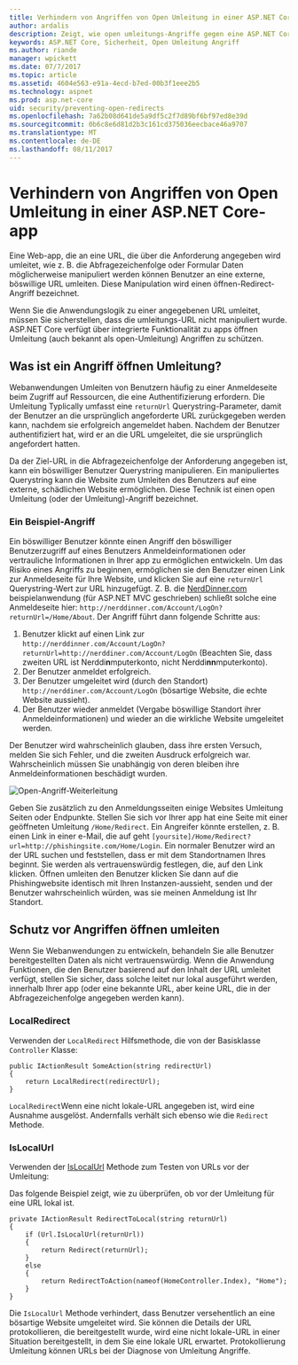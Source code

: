 ```yaml
---
title: Verhindern von Angriffen von Open Umleitung in einer ASP.NET Core-app | Microsoft Docs
author: ardalis
description: Zeigt, wie open umleitungs-Angriffe gegen eine ASP.NET Core-app zu verhindern
keywords: ASP.NET Core, Sicherheit, Open Umleitung Angriff
ms.author: riande
manager: wpickett
ms.date: 07/7/2017
ms.topic: article
ms.assetid: 4604e563-e91a-4ecd-b7ed-00b3f1eee2b5
ms.technology: aspnet
ms.prod: asp.net-core
uid: security/preventing-open-redirects
ms.openlocfilehash: 7a62b08d641de5a9df5c2f7d89bf6bf97ed8e39d
ms.sourcegitcommit: 0b6c8e6d81d2b3c161cd375036eecbace46a9707
ms.translationtype: MT
ms.contentlocale: de-DE
ms.lasthandoff: 08/11/2017
---
```

# <a name="preventing-open-redirect-attacks-in-an-aspnet-core-app"></a>Verhindern von Angriffen von Open Umleitung in einer ASP.NET Core-app

Eine Web-app, die an eine URL, die über die Anforderung angegeben wird umleitet, wie z. B. die Abfragezeichenfolge oder Formular Daten möglicherweise manipuliert werden können Benutzer an eine externe, böswillige URL umleiten. Diese Manipulation wird einen öffnen-Redirect-Angriff bezeichnet.

Wenn Sie die Anwendungslogik zu einer angegebenen URL umleitet, müssen Sie sicherstellen, dass die umleitungs-URL nicht manipuliert wurde. ASP.NET Core verfügt über integrierte Funktionalität zu apps öffnen Umleitung (auch bekannt als open-Umleitung) Angriffen zu schützen.

## <a name="what-is-an-open-redirect-attack"></a>Was ist ein Angriff öffnen Umleitung?

Webanwendungen Umleiten von Benutzern häufig zu einer Anmeldeseite beim Zugriff auf Ressourcen, die eine Authentifizierung erfordern. Die Umleitung Typlically umfasst eine `returnUrl` Querystring-Parameter, damit der Benutzer an die ursprünglich angeforderte URL zurückgegeben werden kann, nachdem sie erfolgreich angemeldet haben. Nachdem der Benutzer authentifiziert hat, wird er an die URL umgeleitet, die sie ursprünglich angefordert hatten.

Da der Ziel-URL in die Abfragezeichenfolge der Anforderung angegeben ist, kann ein böswilliger Benutzer Querystring manipulieren. Ein manipuliertes Querystring kann die Website zum Umleiten des Benutzers auf eine externe, schädlichen Website ermöglichen. Diese Technik ist einen open Umleitung (oder der Umleitung)-Angriff bezeichnet.

### <a name="an-example-attack"></a>Ein Beispiel-Angriff

Ein böswilliger Benutzer könnte einen Angriff den böswilliger Benutzerzugriff auf eines Benutzers Anmeldeinformationen oder vertrauliche Informationen in Ihrer app zu ermöglichen entwickeln. Um das Risiko eines Angriffs zu beginnen, ermöglichen sie den Benutzer einen Link zur Anmeldeseite für Ihre Website, und klicken Sie auf eine `returnUrl` Querystring-Wert zur URL hinzugefügt. Z. B. die [NerdDinner.com](http://nerddinner.com) beispielanwendung (für ASP.NET MVC geschrieben) schließt solche eine Anmeldeseite hier: ``http://nerddinner.com/Account/LogOn?returnUrl=/Home/About``. Der Angriff führt dann folgende Schritte aus:

1. Benutzer klickt auf einen Link zur ``http://nerddinner.com/Account/LogOn?returnUrl=http://nerddiner.com/Account/LogOn`` (Beachten Sie, dass zweiten URL ist Nerddi**n**mputerkonto, nicht Nerddi**nn**mputerkonto).
2. Der Benutzer anmeldet erfolgreich.
3. Der Benutzer umgeleitet wird (durch den Standort) ``http://nerddiner.com/Account/LogOn`` (bösartige Website, die echte Website aussieht).
4. Der Benutzer wieder anmeldet (Vergabe böswillige Standort ihrer Anmeldeinformationen) und wieder an die wirkliche Website umgeleitet werden.

Der Benutzer wird wahrscheinlich glauben, dass ihre ersten Versuch, melden Sie sich Fehler, und die zweiten Ausdruck erfolgreich war. Wahrscheinlich müssen Sie unabhängig von deren bleiben ihre Anmeldeinformationen beschädigt wurden.

![Open-Angriff-Weiterleitung](preventing-open-redirects/_static/open-redirection-attack-process.png)

Geben Sie zusätzlich zu den Anmeldungsseiten einige Websites Umleitung Seiten oder Endpunkte. Stellen Sie sich vor Ihrer app hat eine Seite mit einer geöffneten Umleitung ``/Home/Redirect``. Ein Angreifer könnte erstellen, z. B. einen Link in einer e-Mail, die auf geht ``[yoursite]/Home/Redirect?url=http://phishingsite.com/Home/Login``. Ein normaler Benutzer wird an der URL suchen und feststellen, dass er mit dem Standortnamen Ihres beginnt. Sie werden als vertrauenswürdig festlegen, die, auf den Link klicken. Öffnen umleiten den Benutzer klicken Sie dann auf die Phishingwebsite identisch mit Ihren Instanzen-aussieht, senden und der Benutzer wahrscheinlich würden, was sie meinen Anmeldung ist Ihr Standort.

## <a name="protecting-against-open-redirect-attacks"></a>Schutz vor Angriffen öffnen umleiten

Wenn Sie Webanwendungen zu entwickeln, behandeln Sie alle Benutzer bereitgestellten Daten als nicht vertrauenswürdig. Wenn die Anwendung Funktionen, die den Benutzer basierend auf den Inhalt der URL umleitet verfügt, stellen Sie sicher, dass solche leitet nur lokal ausgeführt werden, innerhalb Ihrer app (oder eine bekannte URL, aber keine URL, die in der Abfragezeichenfolge angegeben werden kann).

### <a name="localredirect"></a>LocalRedirect

Verwenden der ``LocalRedirect`` Hilfsmethode, die von der Basisklasse `Controller` Klasse:

```
public IActionResult SomeAction(string redirectUrl)
{
    return LocalRedirect(redirectUrl);
}
```

``LocalRedirect``Wenn eine nicht lokale-URL angegeben ist, wird eine Ausnahme ausgelöst. Andernfalls verhält sich ebenso wie die ``Redirect`` Methode.

### <a name="islocalurl"></a>IsLocalUrl

Verwenden der [IsLocalUrl](https://docs.microsoft.com/aspnet/core/api/microsoft.aspnetcore.mvc.iurlhelper#Microsoft_AspNetCore_Mvc_IUrlHelper_IsLocalUrl_System_String_) Methode zum Testen von URLs vor der Umleitung:

Das folgende Beispiel zeigt, wie zu überprüfen, ob vor der Umleitung für eine URL lokal ist.

```
private IActionResult RedirectToLocal(string returnUrl)
{
    if (Url.IsLocalUrl(returnUrl))
    {
        return Redirect(returnUrl);
    }
    else
    {
        return RedirectToAction(nameof(HomeController.Index), "Home");
    }
}
```

Die `IsLocalUrl` Methode verhindert, dass Benutzer versehentlich an eine bösartige Website umgeleitet wird. Sie können die Details der URL protokollieren, die bereitgestellt wurde, wird eine nicht lokale-URL in einer Situation bereitgestellt, in dem Sie eine lokale URL erwartet. Protokollierung Umleitung können URLs bei der Diagnose von Umleitung Angriffe.
